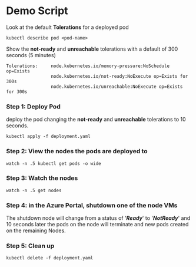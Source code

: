 # Demo Script

Look at the default **Tolerations** for a deployed pod
```
kubectl describe pod <pod-name>
```
Show the **not-ready** and **unreachable** tolerations with a default of 300 seconds (5 minutes)

```
Tolerations:     node.kubernetes.io/memory-pressure:NoSchedule op=Exists
                 node.kubernetes.io/not-ready:NoExecute op=Exists for 300s
                 node.kubernetes.io/unreachable:NoExecute op=Exists for 300s
```
 


### Step 1: Deploy Pod 
deploy the pod changing the  **not-ready** and **unreachable** tolerations to 10 seconds.

```kubectl apply -f deployment.yaml```

### Step 2: View the nodes the pods are deployed to 
```watch -n .5 kubectl get pods -o wide```

### Step 3: Watch the nodes
```watch -n .5 get nodes```

### Step 4: in the Azure Portal,  shutdown one of the node VMs
The shutdown node will change from a status of '***Ready***' to '***NotReady***' and 10 seconds later the pods on the node will terminate and new pods created on the remaining Nodes.

### Step 5: Clean up
```kubectl delete -f deployment.yaml```
